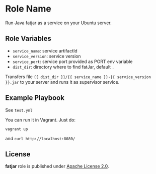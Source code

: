 Role Name
========

Run Java fatjar as a service on your Ubuntu server.

Role Variables
--------------

- ```service_name```: service artifactId
- ```service_version```: service version
- ```service_port```: service port provided as PORT env variable
- ```dist_dir```: directory where to find fatJar, default `.`

Transfers file `{{ dist_dir }}/{{ service_name }}-{{ service_version }}.jar` to your server and runs it as supervisor service.


Example Playbook
-------------------------

See `test.yml`

You can run it in Vagrant. Just do:

```
vagrant up
```

and `curl http://localhost:8080/`

License
-------

**fatjar** role is published under [Apache License 2.0](http://www.apache.org/licenses/LICENSE-2.0).
